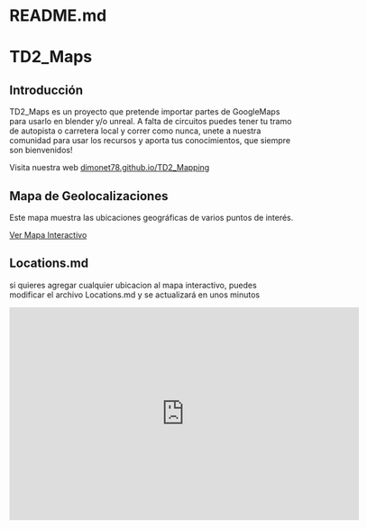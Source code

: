 # README.md
# TD2_Maps

## Introducción
TD2_Maps es un proyecto que pretende importar partes de GoogleMaps para usarlo en blender y/o unreal. A falta de circuitos puedes tener tu tramo 
de autopista o carretera local y correr como nunca, unete a nuestra comunidad para usar los recursos y aporta tus conocimientos, que siempre son bienvenidos!

Visita nuestra web 
<a href="https://dimonet78.github.io/TD2_Mapping" target="_blank">dimonet78.github.io/TD2_Mapping</a>

## Mapa de Geolocalizaciones

Este mapa muestra las ubicaciones geográficas de varios puntos de interés.

<a href="https://dimonet78.github.io/TD2_Maps" target="_blank">Ver Mapa Interactivo</a>

## Locations.md
si quieres agregar cualquier ubicacion al mapa interactivo, puedes modificar el archivo Locations.md y se actualizará en unos minutos

<iframe src="https://player.twitch.tv/?channel=0xdimonet78&parent=www.example.com" frameborder="0" allowfullscreen="true" scrolling="no" height="378" width="620"></iframe>
